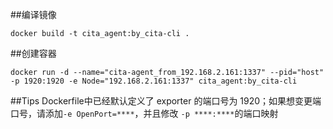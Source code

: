 ##编译镜像
```buildoutcfg
docker build -t cita_agent:by_cita-cli .
```
##创建容器
```buildoutcfg
docker run -d --name="cita-agent_from_192.168.2.161:1337" --pid="host" -p 1920:1920 -e Node="192.168.2.161:1337" cita_agent:by_cita-cli
```
##Tips
Dockerfile中已经默认定义了 exporter 的端口号为 1920；如果想变更端口号，请添加`-e OpenPort=****`，并且修改 `-p ****:****`的端口映射
